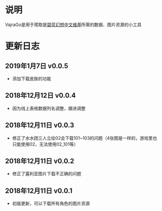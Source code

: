 # 说明

VajraGo是用于爬取是[碧蓝幻想中文维基](https://gbf.huijiwiki.com)所需的数据、图片资源的小工具

# 更新日志

## 2019年1月7日 v0.0.5

- 添加下载皮肤的功能

## 2018年12月12日  v0.0.4

- 因为线上表格数据列名调整，跟进调整

## 2018年12月11日 v0.0.3

- 修正了水水团三人立绘02会下载101~103的问题（4张图是一样的，游戏里也只能使用02，无法使用02_101等）

## 2018年12月11日 v0.0.2

- 修正了露利亚图片下载不正确的问题

## 2018年12月11日 v0.0.1

- 初版更新，可以下载所有角色的图片资源